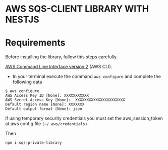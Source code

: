 # AWS SQS-CLIENT LIBRARY WITH NESTJS

# <a name="Requirements">Requirements</a>

Before installing the library, follow this steps carefully.

[AWS Command Line Interface version 2](https://docs.aws.amazon.com/cli/latest/userguide/getting-started-install.html 'AWS Command Line Interface') (AWS CLI).

- In your terminal execute the command `aws configure` and complete the following data

```shell
$ aws configure
AWS Access Key ID [None]: XXXXXXXXXXX
AWS Secret Access Key [None]:  XXXXXXXXXXXXXXXXXXXXXX
Default region name [None]: XXXXXXX
Default output format [None]: json
```

If using temporary security credentials you must set the aws_session_token at aws config file `(~/.aws/credentials)`

Then

```shell
npm i sqs-private-library
```
